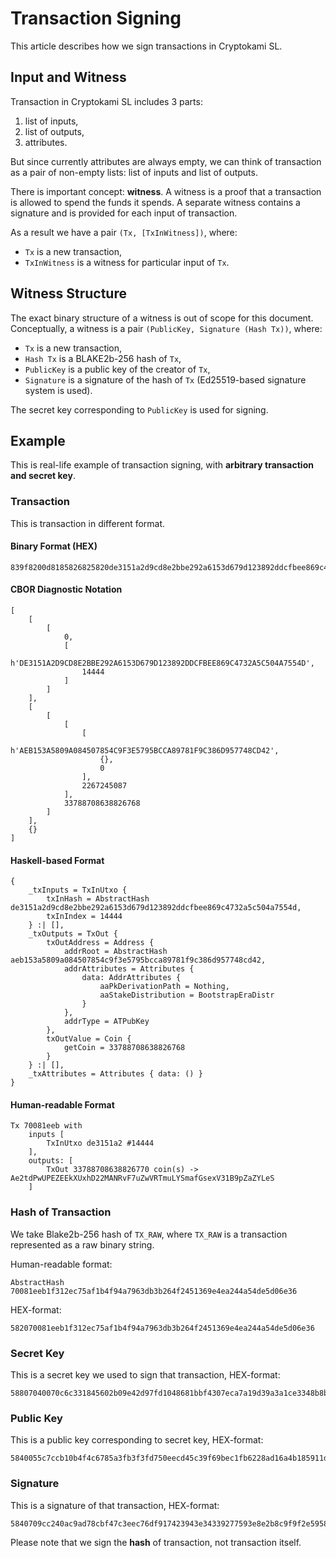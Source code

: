 # Transaction Signing

This article describes how we sign transactions in Cryptokami SL.

## Input and Witness

Transaction in Cryptokami SL includes 3 parts:

1. list of inputs,
2. list of outputs,
3. attributes.

But since currently attributes are always empty, we can think of transaction as
a pair of non-empty lists: list of inputs and list of outputs.

There is important concept: **witness**. A witness is a proof that a transaction
is allowed to spend the funds it spends. A separate witness contains a signature
and is provided for each input of transaction.

As a result we have a pair `(Tx, [TxInWitness])`, where:

* `Tx` is a new transaction,
* `TxInWitness` is a witness for particular input of `Tx`.

## Witness Structure

The exact binary structure of a witness is out of scope for this document. Conceptually,
a witness is a pair `(PublicKey, Signature (Hash Tx))`, where:

* `Tx` is a new transaction,
* `Hash Tx` is a BLAKE2b-256 hash of `Tx`,
* `PublicKey` is a public key of the creator of `Tx`,
* `Signature` is a signature of the hash of `Tx` (Ed25519-based signature system is used).

The secret key corresponding to `PublicKey` is used for signing.

## Example

This is real-life example of transaction signing, with **arbitrary transaction and secret key**.

### Transaction

This is transaction in different format.

#### Binary Format (HEX)

```
839f8200d8185826825820de3151a2d9cd8e2bbe292a6153d679d123892ddcfbee869c4732a5c504a7554d19386cff9f8282d818582183581caeb153a5809a084507854c9f3e5795bcca89781f9c386d957748cd42a0001a87236a1f1b00780aa6c7d62110ffa0
```

#### CBOR Diagnostic Notation

```
[
    [
        [
            0,
            [
                h'DE3151A2D9CD8E2BBE292A6153D679D123892DDCFBEE869C4732A5C504A7554D',
                14444
            ]
        ]
    ],
    [
        [
            [
                [
                    h'AEB153A5809A084507854C9F3E5795BCCA89781F9C386D957748CD42',
                    {},
                    0
                ],
                2267245087
            ],
            33788708638826768
        ]
    ],
    {}
]
```

#### Haskell-based Format

```
{
    _txInputs = TxInUtxo {
        txInHash = AbstractHash de3151a2d9cd8e2bbe292a6153d679d123892ddcfbee869c4732a5c504a7554d,
        txInIndex = 14444
    } :| [],
    _txOutputs = TxOut {
        txOutAddress = Address {
            addrRoot = AbstractHash aeb153a5809a084507854c9f3e5795bcca89781f9c386d957748cd42,
            addrAttributes = Attributes {
                data: AddrAttributes {
                    aaPkDerivationPath = Nothing,
                    aaStakeDistribution = BootstrapEraDistr
                }
            },
            addrType = ATPubKey
        },
        txOutValue = Coin {
            getCoin = 33788708638826768
        }
    } :| [],
    _txAttributes = Attributes { data: () }
}
```

#### Human-readable Format

```
Tx 70081eeb with
    inputs [
        TxInUtxo de3151a2 #14444
    ],
    outputs: [
        TxOut 33788708638826770 coin(s) -> Ae2tdPwUPEZEEkXUxhD22MANRvF7uZwVRTmuLYSmafGsexV31B9pZaZYLeS
    ]
```

### Hash of Transaction

We take Blake2b-256 hash of `TX_RAW`, where `TX_RAW` is a transaction represented as a raw binary string.

Human-readable format:

```
AbstractHash 70081eeb1f312ec75af1b4f94a7963db3b264f2451369e4ea244a54de5d06e36
```

HEX-format:

```
582070081eeb1f312ec75af1b4f94a7963db3b264f2451369e4ea244a54de5d06e36
```

### Secret Key

This is a secret key we used to sign that transaction, HEX-format:

```
58807040070c6c331845602b09e42d97fd1048681bbf4307eca7a19d39a3a1ce3348b8b33ea2072f8b32acda133a2adc55bdbf98bea786611e08b83c4e8a8f86a401055c7ccb10b4f4c6785a3fb3f3fd750eecd45c39f69bec1fb6228ad16a4b185911d72a898b5cea821ebb57a6f864d0954409cd6fac37976c7cbb5f85b98bc4c8
```

### Public Key

This is a public key corresponding to secret key, HEX-format:

```
5840055c7ccb10b4f4c6785a3fb3f3fd750eecd45c39f69bec1fb6228ad16a4b185911d72a898b5cea821ebb57a6f864d0954409cd6fac37976c7cbb5f85b98bc4c8
```

### Signature

This is a signature of that transaction, HEX-format:

```
5840709cc240ac9ad78cbf47c3eec76df917423943e34339277593e8e2b8c9f9f2e59583023bfbd8e26c40dff6a7fa424600f9b942819533d8afee37a5ac6d813207
```

Please note that we sign the **hash** of transaction, not transaction itself.
